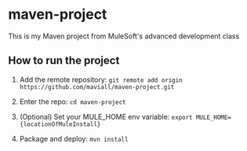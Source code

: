 # maven-project

This is my Maven project from MuleSoft's advanced development class

## How to run the project

1. Add the remote repository: `git remote add origin https://github.com/maviall/maven-project.git`

1. Enter the repo: `cd maven-project`

1. (Optional) Set your MULE_HOME env variable: `export MULE_HOME={locationOfMuleInstall}`

1. Package and deploy: `mvn install`
